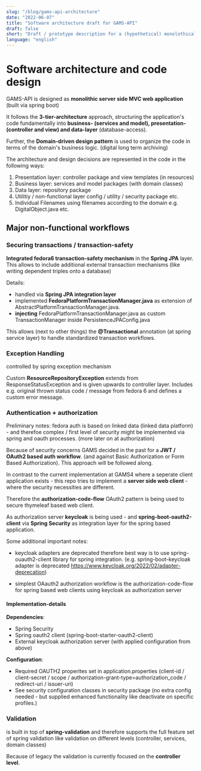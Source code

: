 ```yaml
---
slug: "/blog/gams-api-architecture"
date: "2022-06-07"
title: "Software architecture draft for GAMS-API"
draft: false
short: "Draft / prototype description for a (hypothetical) monolothical REST-API designed for the digital archive GAMS at ZIM Graz operating with fedora 6.x"
language: "english"
---
```


# Software architecture and code design

GAMS-API is designed as __monolithic server side MVC web application__ (built via spring boot)

It follows the __3-tier-architecture__ approach, structuring the application's code fundamentally into __business- (services and model), presentation- (controller and view) and data-layer__ (database-access). 

Further, the __Domain-driven design pattern__ is used to organize the code in terms of the domain's business logic. (digital long term archiving) 

The architecture and design decisions are represented in the code in the following ways:
1. Presentation layer:
  controller package and view templates (in resources)
2. Business layer:
  services and model packages (with domain classes)
3. Data layer:
  repository package
4. Utilitiy / non-functional layer
  config / utility / security package etc.
5. Individual Filenames
  using filenames according to the domain e.g. DigitalObject.java etc.


## Major non-functional workflows

### Securing transactions / transaction-safety

__Integrated fedora6 transaction-safety mechanism__ in the __Spring JPA__ layer. This
allows to include additional external transaction mechanisms (like writing dependent triples 
onto a database)

Details:
- handled via __Spring JPA integration layer__
- implemented __FedoraPlatformTransactionManager.java__ as extension of AbstractPlatformTransactionManager.java.
- __injecting__ FedoraPlatformTransactionManager.java as custom TransactionManager inside PersistenceJPAConfig.java

This allows (next to other things) the __@Transactional__ annotation (at spring service layer) to handle standardized transaction workflows.


### Exception Handling

controlled by spring exception mechanism

Custom __ResourceRepositoryException__ extends from ResponseStatusException and is given upwards to controller layer. Includes e.g. original thrown status code / message from fedora 6 and defines a custom error message. 


### Authentication + authorization

Preliminary notes:
fedora auth is based on linked data (linked data platform) - and therefoe complex / first level of security might be implemented via spring and oauth processes. (more later on at authorization)

Because of security concerns GAMS decided in the past for a __JWT / OAuth2 based auth workflow__. (and against Basic Authorization or Form Based Authorization). This approach will be followed along.

In contrast to the current implementation at GAMS4 where a seperate client application exists - this repo tries to implement a __server side web client__ - where the security necessities are different. 

Therefore the __authorization-code-flow__ OAuth2 pattern is being used to secure thymeleaf based web client.

As authorization server  __keycloak__ is being used - and __spring-boot-oauth2-client__ via __Spring Security__ as integration layer for the spring based application.


Some additional important notes:

- keycloak adapters are deprecated therefore best way is to use spring-ouauth2-client library for spring integration. (e.g. spring-boot-keycloak adapter is deprecated https://www.keycloak.org/2022/02/adapter-deprecation)

- simplest OAauth2 authorization workflow is the authorization-code-flow for spring based web clients using keycloak as authorization server


#### Implementation-details

**Dependencies**:
- Spring Security 
- Spring oauth2 client (spring-boot-starter-oauth2-client)
- External keycloak authorization server (with applied configuration from above)

**Configuration**:
- Required OAUTH2 properites set in application.properties 
    (client-id / client-secret / scope / authorization-grant-type=authorization_code / 
    redirect-uri / issuer-uri)
- See security configuration classes in security package (no extra config needed - but supplied enhanced functionality like deactivate on specific profiles.)


### Validation

is built in top of __spring-validation__ and therefore supports the full feature set of spring validation like validation on different levels (controller, services, domain classes)

Because of legacy the validation is currently focused on the __controller level__.

